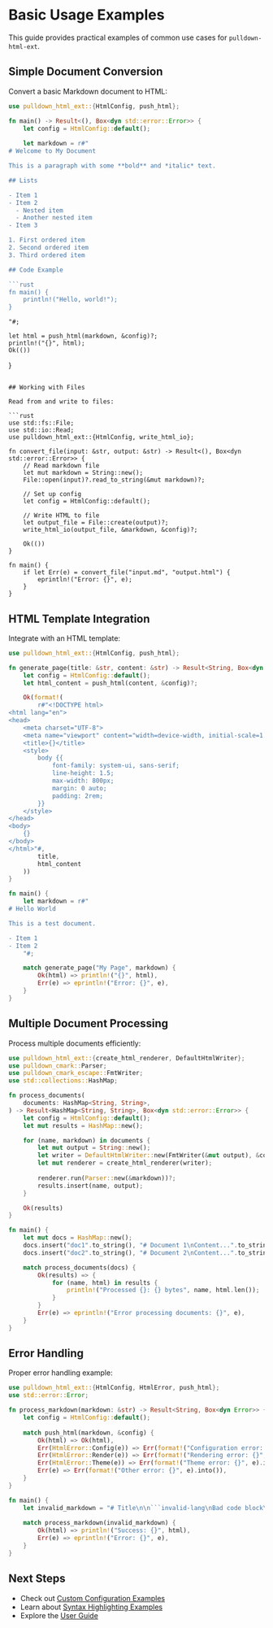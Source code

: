 # Basic Usage Examples

This guide provides practical examples of common use cases for `pulldown-html-ext`.

## Simple Document Conversion

Convert a basic Markdown document to HTML:

```rust
use pulldown_html_ext::{HtmlConfig, push_html};

fn main() -> Result<(), Box<dyn std::error::Error>> {
    let config = HtmlConfig::default();
    
    let markdown = r#"
# Welcome to My Document

This is a paragraph with some **bold** and *italic* text.

## Lists

- Item 1
- Item 2
  - Nested item
  - Another nested item
- Item 3

1. First ordered item
2. Second ordered item
3. Third ordered item

## Code Example

```rust
fn main() {
    println!("Hello, world!");
}
```
    "#;

    let html = push_html(markdown, &config)?;
    println!("{}", html);
    Ok(())
}
```

## Working with Files

Read from and write to files:

```rust
use std::fs::File;
use std::io::Read;
use pulldown_html_ext::{HtmlConfig, write_html_io};

fn convert_file(input: &str, output: &str) -> Result<(), Box<dyn std::error::Error>> {
    // Read markdown file
    let mut markdown = String::new();
    File::open(input)?.read_to_string(&mut markdown)?;

    // Set up config
    let config = HtmlConfig::default();

    // Write HTML to file
    let output_file = File::create(output)?;
    write_html_io(output_file, &markdown, &config)?;

    Ok(())
}

fn main() {
    if let Err(e) = convert_file("input.md", "output.html") {
        eprintln!("Error: {}", e);
    }
}
```

## HTML Template Integration

Integrate with an HTML template:

```rust
use pulldown_html_ext::{HtmlConfig, push_html};

fn generate_page(title: &str, content: &str) -> Result<String, Box<dyn std::error::Error>> {
    let config = HtmlConfig::default();
    let html_content = push_html(content, &config)?;

    Ok(format!(
        r#"<!DOCTYPE html>
<html lang="en">
<head>
    <meta charset="UTF-8">
    <meta name="viewport" content="width=device-width, initial-scale=1.0">
    <title>{}</title>
    <style>
        body {{ 
            font-family: system-ui, sans-serif;
            line-height: 1.5;
            max-width: 800px;
            margin: 0 auto;
            padding: 2rem;
        }}
    </style>
</head>
<body>
    {}
</body>
</html>"#,
        title,
        html_content
    ))
}

fn main() {
    let markdown = r#"
# Hello World

This is a test document.

- Item 1
- Item 2
    "#;

    match generate_page("My Page", markdown) {
        Ok(html) => println!("{}", html),
        Err(e) => eprintln!("Error: {}", e),
    }
}
```

## Multiple Document Processing

Process multiple documents efficiently:

```rust
use pulldown_html_ext::{create_html_renderer, DefaultHtmlWriter};
use pulldown_cmark::Parser;
use pulldown_cmark_escape::FmtWriter;
use std::collections::HashMap;

fn process_documents(
    documents: HashMap<String, String>,
) -> Result<HashMap<String, String>, Box<dyn std::error::Error>> {
    let config = HtmlConfig::default();
    let mut results = HashMap::new();

    for (name, markdown) in documents {
        let mut output = String::new();
        let writer = DefaultHtmlWriter::new(FmtWriter(&mut output), &config);
        let mut renderer = create_html_renderer(writer);
        
        renderer.run(Parser::new(&markdown))?;
        results.insert(name, output);
    }

    Ok(results)
}

fn main() {
    let mut docs = HashMap::new();
    docs.insert("doc1".to_string(), "# Document 1\nContent...".to_string());
    docs.insert("doc2".to_string(), "# Document 2\nContent...".to_string());

    match process_documents(docs) {
        Ok(results) => {
            for (name, html) in results {
                println!("Processed {}: {} bytes", name, html.len());
            }
        }
        Err(e) => eprintln!("Error processing documents: {}", e),
    }
}
```

## Error Handling

Proper error handling example:

```rust
use pulldown_html_ext::{HtmlConfig, HtmlError, push_html};
use std::error::Error;

fn process_markdown(markdown: &str) -> Result<String, Box<dyn Error>> {
    let config = HtmlConfig::default();
    
    match push_html(markdown, &config) {
        Ok(html) => Ok(html),
        Err(HtmlError::Config(e)) => Err(format!("Configuration error: {}", e).into()),
        Err(HtmlError::Render(e)) => Err(format!("Rendering error: {}", e).into()),
        Err(HtmlError::Theme(e)) => Err(format!("Theme error: {}", e).into()),
        Err(e) => Err(format!("Other error: {}", e).into()),
    }
}

fn main() {
    let invalid_markdown = "# Title\n\n```invalid-lang\nBad code block\n```";
    
    match process_markdown(invalid_markdown) {
        Ok(html) => println!("Success: {}", html),
        Err(e) => eprintln!("Error: {}", e),
    }
}
```

## Next Steps

- Check out [Custom Configuration Examples](custom-config.md)
- Learn about [Syntax Highlighting Examples](syntax-highlighting.md)
- Explore the [User Guide](../guide/getting-started.md)
